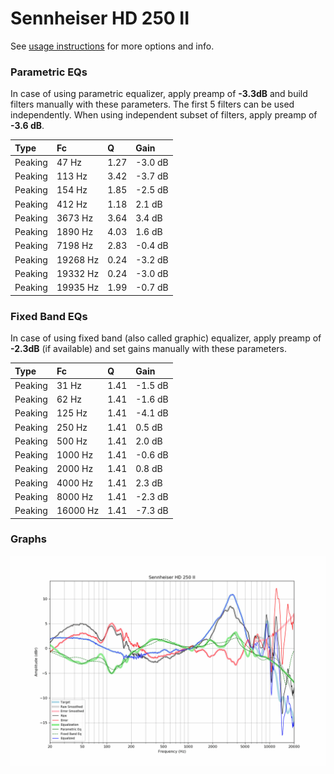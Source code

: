 # Sennheiser HD 250 II
See [usage instructions](https://github.com/jaakkopasanen/AutoEq#usage) for more options and info.

### Parametric EQs
In case of using parametric equalizer, apply preamp of **-3.3dB** and build filters manually
with these parameters. The first 5 filters can be used independently.
When using independent subset of filters, apply preamp of **-3.6 dB**.

| Type    | Fc       |    Q | Gain    |
|:--------|:---------|:-----|:--------|
| Peaking | 47 Hz    | 1.27 | -3.0 dB |
| Peaking | 113 Hz   | 3.42 | -3.7 dB |
| Peaking | 154 Hz   | 1.85 | -2.5 dB |
| Peaking | 412 Hz   | 1.18 | 2.1 dB  |
| Peaking | 3673 Hz  | 3.64 | 3.4 dB  |
| Peaking | 1890 Hz  | 4.03 | 1.6 dB  |
| Peaking | 7198 Hz  | 2.83 | -0.4 dB |
| Peaking | 19268 Hz | 0.24 | -3.2 dB |
| Peaking | 19332 Hz | 0.24 | -3.0 dB |
| Peaking | 19935 Hz | 1.99 | -0.7 dB |

### Fixed Band EQs
In case of using fixed band (also called graphic) equalizer, apply preamp of **-2.3dB**
(if available) and set gains manually with these parameters.

| Type    | Fc       |    Q | Gain    |
|:--------|:---------|:-----|:--------|
| Peaking | 31 Hz    | 1.41 | -1.5 dB |
| Peaking | 62 Hz    | 1.41 | -1.6 dB |
| Peaking | 125 Hz   | 1.41 | -4.1 dB |
| Peaking | 250 Hz   | 1.41 | 0.5 dB  |
| Peaking | 500 Hz   | 1.41 | 2.0 dB  |
| Peaking | 1000 Hz  | 1.41 | -0.6 dB |
| Peaking | 2000 Hz  | 1.41 | 0.8 dB  |
| Peaking | 4000 Hz  | 1.41 | 2.3 dB  |
| Peaking | 8000 Hz  | 1.41 | -2.3 dB |
| Peaking | 16000 Hz | 1.41 | -7.3 dB |

### Graphs
![](./Sennheiser%20HD%20250%20II.png)